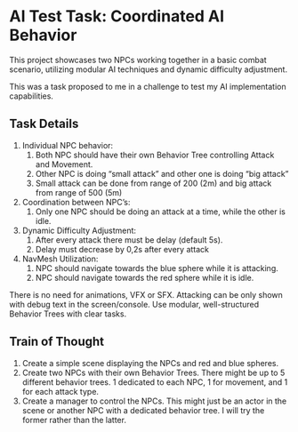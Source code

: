# AI Test Task: Coordinated AI Behavior

This project showcases two NPCs working together in a basic combat scenario, utilizing modular AI techniques and dynamic difficulty adjustment.

This was a task proposed to me in a challenge to test my AI implementation capabilities.

## Task Details

1. Individual NPC behavior:
   1. Both NPC should have their own Behavior Tree controlling Attack and Movement.
   2. Other NPC is doing “small attack” and other one is doing “big attack”
   3. Small attack can be done from range of 200 (2m) and big attack from range of 500 (5m)
2. Coordination between NPC’s:
   1. Only one NPC should be doing an attack at a time, while the other is idle.
3. Dynamic Difficulty Adjustment:
   1. After every attack there must be delay (default 5s).
   2. Delay must decrease by 0,2s after every attack
4. NavMesh Utilization:
   1. NPC should navigate towards the blue sphere while it is attacking.
   2. NPC should navigate towards the red sphere while it is idle.

There is no need for animations, VFX or SFX. Attacking can be only shown with debug text in the screen/console. Use modular, well-structured Behavior Trees with clear tasks.

## Train of Thought

1. Create a simple scene displaying the NPCs and red and blue spheres.
2. Create two NPCs with their own Behavior Trees. There might be up to 5 different behavior trees. 1 dedicated to each NPC, 1 for movement, and 1 for each attack type.
3. Create a manager to control the NPCs. This might just be an actor in the scene or another NPC with a dedicated behavior tree. I will try the former rather than the latter.
